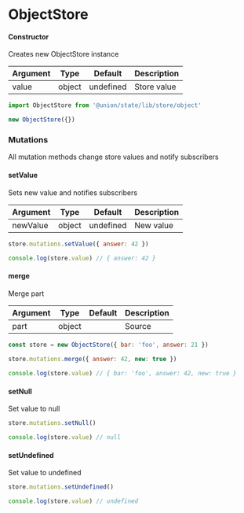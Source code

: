 # ObjectStore

#### Constructor

Creates new ObjectStore instance

| Argument  | Type    | Default    | Description  |
|-----------|---------|------------|--------------|
| value     | object  | undefined  | Store value  |

```javascript
import ObjectStore from '@union/state/lib/store/object'

new ObjectStore({})
```

### Mutations

All mutation methods change store values and notify subscribers

#### setValue

Sets new value and notifies subscribers

| Argument  | Type    | Default    | Description  |
|-----------|---------|------------|--------------|
| newValue  | object  | undefined  | New value    |

```javascript
store.mutations.setValue({ answer: 42 })

console.log(store.value) // { answer: 42 }
```

#### merge

Merge part

| Argument  | Type    | Default  | Description  |
|-----------|---------|----------|--------------|
| part      | object  |          | Source       |

```javascript
const store = new ObjectStore({ bar: 'foo', answer: 21 })
	
store.mutations.merge({ answer: 42, new: true })

console.log(store.value) // { bar: 'foo', answer: 42, new: true }
```

#### setNull

Set value to null

```javascript
store.mutations.setNull()

console.log(store.value) // null
```

#### setUndefined

Set value to undefined

```javascript
store.mutations.setUndefined()

console.log(store.value) // undefined
```
